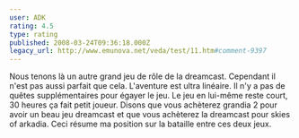 ```yaml
---
user: ADK
rating: 4.5
type: rating
published: 2008-03-24T09:36:18.000Z
legacy_url: http://www.emunova.net/veda/test/11.htm#comment-9397
---
```

Nous tenons là un autre grand jeu de rôle de la dreamcast. Cependant il n'est pas aussi parfait que cela. L'aventure est ultra linéaire. Il n'y a pas de quêtes supplémentaires pour égayer le jeu. Le jeu en lui-même reste court, 30 heures ça fait petit joueur. Disons que vous achèterez grandia 2 pour avoir un beau jeu dreamcast et que vous achèterez la dreamcast pour skies of arkadia.
Ceci résume ma position sur la bataille entre ces deux jeux.